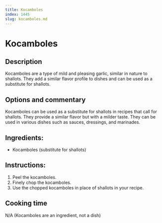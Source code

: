 ```yaml
---
title: Kocamboles
index: 1445
slug: kocamboles.md
---
```


# Kocamboles

## Description
Kocamboles are a type of mild and pleasing garlic, similar in nature to shallots. They add a similar flavor profile to dishes and can be used as a substitute for shallots.

## Options and commentary
Kocamboles can be used as a substitute for shallots in recipes that call for shallots. They provide a similar flavor but with a milder taste. They can be used in various dishes such as sauces, dressings, and marinades.

## Ingredients:
- Kocamboles (substitute for shallots)

## Instructions:
1. Peel the kocamboles.
2. Finely chop the kocamboles.
3. Use the chopped kocamboles in place of shallots in your recipe.

## Cooking time
N/A (Kocamboles are an ingredient, not a dish)